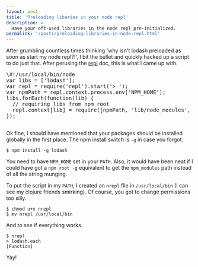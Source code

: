 ```yaml
---
layout: post
title: 'Preloading libaries in your node repl'
description: >
  Have your oft-used libraries in the node repl pre-initialized.
permalink: '/posts/preloading-libraries-in-node-repl.html'
---
```


After grumbling countless times thinking 'why isn't lodash preloaded as soon as start my node repl?!', I bit the bullet and quickly hacked up a script to do just that. After perusing the [repl](https://nodejs.org/api/repl.html#repl_repl_features) doc, this is what I came up with.

<script src="https://gist.github.com/jithugopal/f386be73e7a22ad7f1ee.js"></script>
<noscript>
  <pre>
\#!/usr/local/bin/node
var libs = ['lodash'];
var repl = require('repl').start('> ');
var npmPath = repl.context.process.env['NPM_HOME'];
libs.forEach(function(lib) {
  // requiring libs from npm root
  repl.context[lib] = require([npmPath, 'lib/node_modules', lib].join('/'));
});
  </pre>
</noscript>


Ok fine, I should have mentioned that your packages should be installed globally in the first place. The npm install switch is `-g` in case you forgot.

~~~
$ npm install -g lodash
~~~

You need to have `NPM_HOME` set in your `PATH`. Also, it would have been neat if I could have got a `npm root -g` equivalent to get the `npm_modules` path instead of all the string munging.

To put the script in my `PATH`, I created an `nrepl` file in `/usr/local/bin` (I can see my clojure friends smirking). Of course, you got to change permissions too silly.

~~~
$ chmod u+x nrepl
$ mv nrepl /usr/local/bin
~~~

And to see if everything works.

~~~
$ nrepl
> lodash.each
[Function]
~~~

Yay!

